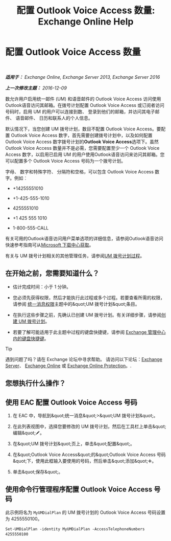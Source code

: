 ﻿---
title: '配置 Outlook Voice Access 数量: Exchange Online Help'
TOCTitle: 配置 Outlook Voice Access 数量
ms:assetid: 443c838e-f266-4893-b6b2-e5fc96579b55
ms:mtpsurl: https://technet.microsoft.com/zh-cn/library/Aa997680(v=EXCHG.150)
ms:contentKeyID: 50556559
ms.date: 05/23/2018
mtps_version: v=EXCHG.150
ms.translationtype: MT
---

# 配置 Outlook Voice Access 数量

 

_**适用于：** Exchange Online, Exchange Server 2013, Exchange Server 2016_

_**上一次修改主题：** 2016-12-09_

数允许用户启用统一邮件 (UM) 和语音邮件的 Outlook Voice Access 访问使用Outlook语音访问其邮箱。在拨号计划配置 Outlook Voice Access 或订阅者访问号码时，启用 UM 的用户可以连接到数、 登录到他们的邮箱，并访问其电子邮件、 语音邮件、 日历和联系人的个人信息。

默认情况下，当您创建 UM 拨号计划，数目不配置 Outlook Voice Access。要配置 Outlook Voice Access 数字，首先需要创建拨号计划中，以及如何配置 Outlook Voice Access 数字拨号计划的**Outlook Voice Access**选项下。虽然 Outlook Voice Access 数量并不是必需，您需要配置至少一个 Outlook Voice Access 数字，以启用已启用 UM 的用户使用Outlook语音访问来访问其邮箱。您可以配置多个 Outlook Voice Access 号码为一个拨号计划。

字母、 数字和特殊字符、 分隔符和空格，可以包含 Outlook Voice Access 数字。例如︰

  - \+14255551010

  - \+1-425-555-1010

  - 4255551010

  - \+1 425 555 1010

  - 1-800-555-CALL

有关可用的Outlook语音访问用户菜单选项的详细信息，请参阅Outlook语音访问快速参考指南可从[Microsoft 下载中心获取](https://go.microsoft.com/fwlink/p/?linkid=64645)。

有关与 UM 拨号计划相关的其他管理任务，请参阅[UM 拨号计划过程](um-dial-plan-procedures-exchange-2013-help.md)。

## 在开始之前，您需要知道什么？

  - 估计完成时间：小于 1 分钟。

  - 您必须先获得权限，然后才能执行此过程或多个过程。若要查看所需的权限，请参阅 [统一消息权限](unified-messaging-permissions-exchange-2013-help.md)主题中的\&quot;UM 拨号计划\&quot;条目。

  - 在执行这些步骤之前，先确认已创建 UM 拨号计划。有关详细步骤，请参阅[创建 UM 拨号计划](create-a-um-dial-plan-exchange-2013-help.md)。

  - 若要了解可能适用于此主题中过程的键盘快捷键，请参阅 [Exchange 管理中心内的键盘快捷键](keyboard-shortcuts-in-the-exchange-admin-center-exchange-online-protection-help.md)。

> [!tip]
> 遇到问题了吗？请在 Exchange 论坛中寻求帮助。 请访问以下论坛：<a href="https://go.microsoft.com/fwlink/p/?linkid=60612">Exchange Server</a>、 <a href="https://go.microsoft.com/fwlink/p/?linkid=267542">Exchange Online</a> 或 <a href="https://go.microsoft.com/fwlink/p/?linkid=285351">Exchange Online Protection</a>。.


## 您想执行什么操作？

## 使用 EAC 配置 Outlook Voice Access 号码

1.  在 EAC 中，导航到\&quot;统一消息\&quot;\>\&quot;UM 拨号计划\&quot;。

2.  在此列表视图中，选择您要修改的 UM 拨号计划，然后在工具栏上单击\&quot;编辑\&quot;![编辑图标](images/Bb124582.6f53ccb2-1f13-4c02-bea0-30690e6ea71d(EXCHG.150).gif "编辑图标")。

3.  在\&quot;UM 拨号计划\&quot;页上，单击\&quot;配置\&quot;。

4.  在\&quot;Outlook Voice Access\&quot;的\&quot;Outlook Voice Access 号码\&quot;下，使用此框输入要使用的号码，然后单击\&quot;添加\&quot;![添加图标](images/JJ218640.c1e75329-d6d7-4073-a27d-498590bbb558(EXCHG.150).gif "添加图标")。

5.  单击\&quot;保存\&quot;。

## 使用命令行管理程序配置 Outlook Voice Access 号码

此示例将名为 `MyUMDialPlan` 的 UM 拨号计划的 Outlook Voice Access 号码设置为 4255550100。

    Set-UMDialPlan -identity MyUMDialPlan -AccessTelephoneNumbers 4255550100


